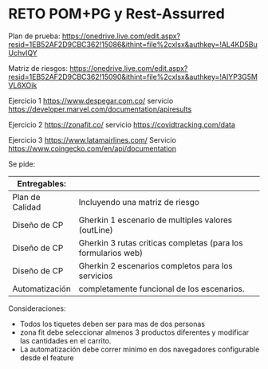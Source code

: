 # RETO POM+PG y Rest-Assurred

Plan de prueba: https://onedrive.live.com/edit.aspx?resid=1EB52AF2D9CBC362!15086&ithint=file%2cxlsx&authkey=!AL4KD5BuUchvIQY

Matriz de riesgos: https://onedrive.live.com/edit.aspx?resid=1EB52AF2D9CBC362!15090&ithint=file%2cxlsx&authkey=!AIYP3G5MVL6XOik

Ejercicio 1 
https://www.despegar.com.co/
servicio
https://developer.marvel.com/documentation/apiresults

Ejercicio 2
https://zonafit.co/
servicio
https://covidtracking.com/data

Ejercicio 3
https://www.latamairlines.com/
Servicio 
https://www.coingecko.com/en/api/documentation


Se pide: 

| Entregables:  |  |
| --- | --- |
| Plan de Calidad |  Incluyendo una matriz de riesgo|
| Diseño de CP | Gherkin 1 escenario de multiples valores (outLine)|
| Diseño de CP | Gherkin 3 rutas criticas completas (para los formularios web)|
| Diseño de CP | Gherkin 2 escenarios completos para los servicios |
| Automatización  | completamente funcional de los escenarios. |

Consideraciones:
- Todos los tiquetes deben ser para mas de dos  personas 
- zona fit debe seleccionar almenos 3 productos diferentes y modificar las cantidades en el carrito. 
- La automatización debe correr minimo en dos navegadores configurable desde el feature